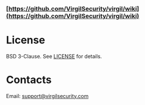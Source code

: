 ### [https://github.com/VirgilSecurity/virgil/wiki](https://github.com/VirgilSecurity/virgil/wiki)

# <a name="head5"></a>License
BSD 3-Clause. See [LICENSE](https://github.com/VirgilSecurity/virgil/blob/master/LICENSE) for details.

# <a name="head6"></a>Contacts
Email: support@virgilsecurity.com
